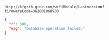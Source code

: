 `http://kfgrih.gree.com/wifiModule/Lastversion?firmwareCode=362001068903`

```json
{
  "r": 500,
  "msg": "Database operation failed."
}
```